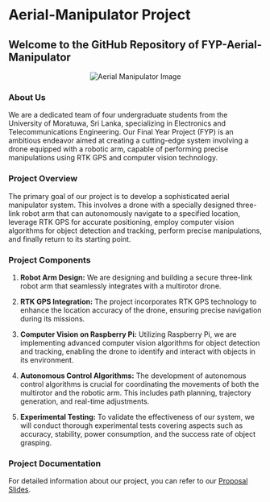 # Aerial-Manipulator Project

## Welcome to the GitHub Repository of FYP-Aerial-Manipulator

<p align="center">
  <img src="https://github.com/FYP-Aerial-Manipulator/Areal-Manipulator/assets/81348451/f705fdb4-31b1-444e-bd91-4b522f14cbfd" alt="Aerial Manipulator Image">
</p>

### About Us
We are a dedicated team of four undergraduate students from the University of Moratuwa, Sri Lanka, specializing in Electronics and Telecommunications Engineering. Our Final Year Project (FYP) is an ambitious endeavor aimed at creating a cutting-edge system involving a drone equipped with a robotic arm, capable of performing precise manipulations using RTK GPS and computer vision technology.

### Project Overview
The primary goal of our project is to develop a sophisticated aerial manipulator system. This involves a drone with a specially designed three-link robot arm that can autonomously navigate to a specified location, leverage RTK GPS for accurate positioning, employ computer vision algorithms for object detection and tracking, perform precise manipulations, and finally return to its starting point.

### Project Components
1. **Robot Arm Design:** We are designing and building a secure three-link robot arm that seamlessly integrates with a multirotor drone.

2. **RTK GPS Integration:** The project incorporates RTK GPS technology to enhance the location accuracy of the drone, ensuring precise navigation during its missions.

3. **Computer Vision on Raspberry Pi:** Utilizing Raspberry Pi, we are implementing advanced computer vision algorithms for object detection and tracking, enabling the drone to identify and interact with objects in its environment.

4. **Autonomous Control Algorithms:** The development of autonomous control algorithms is crucial for coordinating the movements of both the multirotor and the robotic arm. This includes path planning, trajectory generation, and real-time adjustments.

5. **Experimental Testing:** To validate the effectiveness of our system, we will conduct thorough experimental tests covering aspects such as accuracy, stability, power consumption, and the success rate of object grasping.

### Project Documentation
For detailed information about our project, you can refer to our [Proposal Slides](https://docs.google.com/presentation/d/1Jg4BUWk_vuytMHE_5gfl9hUfFdjgxDdrF2js1-FZGCw/edit#slide=id.p15).
